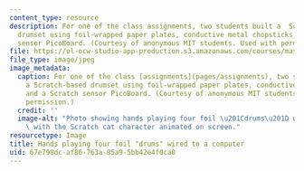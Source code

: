 ```yaml
---
content_type: resource
description: For one of the class assignments, two students built a  Scratch-based
  drumset using foil-wrapped paper plates, conductive metal chopsticks, and a Scratch
  sensor PicoBoard. (Courtesy of anonymous MIT students. Used with permission.)
file: https://ol-ocw-studio-app-production.s3.amazonaws.com/courses/mas-714j-technologies-for-creative-learning-fall-2009/67e798dcaf86763a85a95bb42e4f0ca0_mas-714jf09-th.jpg
file_type: image/jpeg
image_metadata:
  caption: For one of the class [assignments](pages/assignments), two students built
    a Scratch-based drumset using foil-wrapped paper plates, conductive metal chopsticks,
    and a Scratch sensor PicoBoard. (Courtesy of anonymous MIT students. Used with
    permission.)
  credit: ''
  image-alt: "Photo showing hands playing four foil \u201Cdrums\u201D wired to a computer,\
    \ with the Scratch cat character animated on screen."
resourcetype: Image
title: Hands playing four foil "drums" wired to a computer
uid: 67e798dc-af86-763a-85a9-5bb42e4f0ca0
---
```


